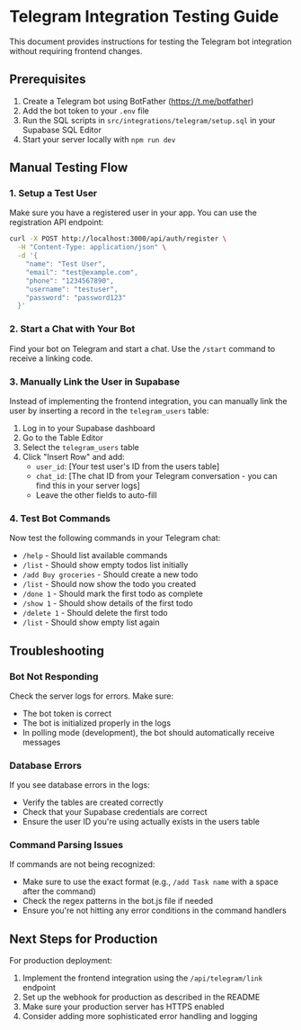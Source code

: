 # Telegram Integration Testing Guide

This document provides instructions for testing the Telegram bot integration without requiring frontend changes.

## Prerequisites

1. Create a Telegram bot using BotFather (https://t.me/botfather)
2. Add the bot token to your `.env` file
3. Run the SQL scripts in `src/integrations/telegram/setup.sql` in your Supabase SQL Editor
4. Start your server locally with `npm run dev`

## Manual Testing Flow

### 1. Setup a Test User

Make sure you have a registered user in your app. You can use the registration API endpoint:

```bash
curl -X POST http://localhost:3000/api/auth/register \
  -H "Content-Type: application/json" \
  -d '{
    "name": "Test User",
    "email": "test@example.com",
    "phone": "1234567890",
    "username": "testuser",
    "password": "password123"
  }'
```

### 2. Start a Chat with Your Bot

Find your bot on Telegram and start a chat. Use the `/start` command to receive a linking code.

### 3. Manually Link the User in Supabase

Instead of implementing the frontend integration, you can manually link the user by inserting a record in the `telegram_users` table:

1. Log in to your Supabase dashboard
2. Go to the Table Editor
3. Select the `telegram_users` table
4. Click "Insert Row" and add:
   - `user_id`: [Your test user's ID from the users table]
   - `chat_id`: [The chat ID from your Telegram conversation - you can find this in your server logs]
   - Leave the other fields to auto-fill

### 4. Test Bot Commands

Now test the following commands in your Telegram chat:

- `/help` - Should list available commands
- `/list` - Should show empty todos list initially
- `/add Buy groceries` - Should create a new todo
- `/list` - Should now show the todo you created
- `/done 1` - Should mark the first todo as complete
- `/show 1` - Should show details of the first todo
- `/delete 1` - Should delete the first todo
- `/list` - Should show empty list again

## Troubleshooting

### Bot Not Responding

Check the server logs for errors. Make sure:
- The bot token is correct
- The bot is initialized properly in the logs
- In polling mode (development), the bot should automatically receive messages

### Database Errors

If you see database errors in the logs:
- Verify the tables are created correctly
- Check that your Supabase credentials are correct
- Ensure the user ID you're using actually exists in the users table

### Command Parsing Issues

If commands are not being recognized:
- Make sure to use the exact format (e.g., `/add Task name` with a space after the command)
- Check the regex patterns in the bot.js file if needed
- Ensure you're not hitting any error conditions in the command handlers

## Next Steps for Production

For production deployment:
1. Implement the frontend integration using the `/api/telegram/link` endpoint
2. Set up the webhook for production as described in the README
3. Make sure your production server has HTTPS enabled
4. Consider adding more sophisticated error handling and logging 